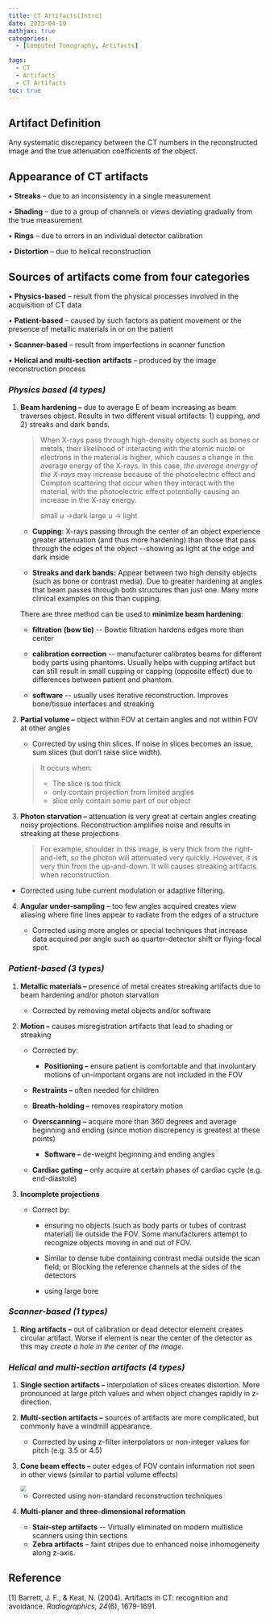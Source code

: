 ```yaml
---
title: CT Artifacts(Intro)
date: 2023-04-10
mathjax: true
categories:
  - [Computed Tomography, Artifacts]

tags:
  - CT
  - Artifacts
  - CT Artifacts
toc: true
---
```




## Artifact Definition

Any systematic discrepancy between the CT numbers in the reconstructed image and the true attenuation coefficients of the object. 

## Appearance of CT artifacts

• **Streaks** – due to an inconsistency in a single measurement

• **Shading** – due to a group of channels or views deviating gradually from the true measurement

• **Rings** – due to errors in an individual detector calibration

• **Distortion** – due to helical reconstruction

## Sources of artifacts come from four categories

• **Physics-based** – result from the physical processes involved in the acquisition of CT data

• **Patient-based** – caused by such factors as patient movement or the presence of metallic materials in or on the patient

• **Scanner-based** – result from imperfections in scanner function

• **Helical and** **multi-section** **artifacts** – produced by the image reconstruction process

### _Physics based (4 types)_

1. **Beam hardening –** due to average E of beam increasing as beam traverses object. Results in two different visual artifacts: 1) cupping, and 2) streaks and dark bands.

   > When X-rays pass through high-density objects such as bones or metals, their likelihood of interacting with the atomic nuclei or electrons in the material is higher, which causes a change in the average energy of the X-rays. In this case, _the average energy of the X-rays_ may increase because of the photoelectric effect and Compton scattering that occur when they interact with the material, with the photoelectric effect potentially causing an increase in the X-ray energy.
   >
   > small $u$ ->dark large $u$ -> light

   - **Cupping**: X-rays passing through the center of an object experience greater attenuation (and thus more hardening) than those that pass through the edges of the object --showing as light at the edge and dark inside

   - **Streaks and dark bands:** Appear between two high density objects (such as bone or contrast media). Due to greater hardening at angles that beam passes through both structures than just one. Many more clinical examples on this than cupping.

   There are three method can be used to **minimize beam hardening**:

   - **filtration (bow tie)** -- Bowtie filtration hardens edges more than center

   - **calibration correction** -- manufacturer calibrates beams for different body parts using phantoms. Usually helps with cupping artifact but can still result in small cupping or capping (opposite effect) due to differences between patient and phantom.

   - **software** -- usually uses iterative reconstruction. Improves bone/tissue interfaces and streaking

2. **Partial volume –** object within FOV at certain angles and not within FOV at other angles

   - Corrected by using thin slices. If noise in slices becomes an issue, sum slices (but don’t raise slice width).

   > It occurs when:
   >
   > - The slice is too thick
   > - only contain projection from limited angles
   > - slice only contain some part of our object

3. **Photon starvation –** attenuation is very great at certain angles creating noisy projections. Reconstruction amplifies noise and results in streaking at these projections

   > For example, shoulder in this image, is very thick from the right-and-left, so the photon will attenuated very quickly. However, it is very thin from the up-and-down. It will causes streaking artifacts when reconstruction.

- Corrected using tube current modulation or adaptive filtering.


4. **Angular** **under-sampling** **–** too few angles acquired creates view aliasing where fine lines appear to radiate from the edges of a structure

   - Corrected using more angles or special techniques that increase data acquired per angle such as quarter-detector shift or flying-focal spot.

### **_Patient-based (3 types)_**

1. **Metallic materials –** presence of metal creates streaking artifacts due to beam hardening and/or photon starvation

   - Corrected by removing metal objects and/or software

2. **Motion –** causes misregistration artifacts that lead to shading or streaking
   - Corrected by:
   
     - **Positioning –** ensure patient is comfortable and that involuntary motions of un-important organs are not included in the FOV
   
   - **Restraints –** often needed for children
   - **Breath-holding –** removes respiratory motion
   - **Overscanning** **–** acquire more than 360 degrees and average beginning and ending (since motion discrepency is greatest at these points)
     - **Software –** de-weight beginning and ending angles
   - **Cardiac gating –** only acquire at certain phases of cardiac cycle (e.g. end-diastole)
   
3. **Incomplete projections**

   - Correct by:

     - ensuring no objects (such as body parts or tubes of contrast material) lie outside the FOV. Some manufacturers attempt to recognize objects moving in and out of FOV.

     - Similar to dense tube containing contrast media outside the scan field; or Blocking the reference channels at the sides of the detectors

     - using large bore

### _**Scanner-based (1 types)**_

1. **Ring artifacts –** out of calibration or dead detector element creates circular artifact. Worse if element is near the center of the detector as this may _create a hole in the center of the image_.

### _**Helical and** **multi-section** **artifacts (4 types)**_

1. **Single section artifacts –** interpolation of slices creates distortion. More pronounced at large pitch values and when object changes rapidly in z-direction.

2. **Multi-section** **artifacts –** sources of artifacts are more complicated, but commonly have a windmill appearance.

   - Corrected by using z-filter interpolators or non-integer values for pitch (e.g. 3.5 or 4.5)

3. **Cone beam effects –** outer edges of FOV contain information not seen in other views (similar to partial volume effects)

   <img src="https://encrypted-tbn0.gstatic.com/images?q=tbn:ANd9GcRckcuI2YFGG9VZWRhusDnn6ISSgIfQXqDazA&usqp=CAU" style="zoom:67%;" />

   - Corrected using non-standard reconstruction techniques

4. **Multi-planer** **and three-dimensional reformation**

   - **Stair-step artifacts** -- Virtually eliminated on modern multislice scanners using thin sections
   - **Zebra artifacts** – faint stripes due to enhanced noise inhomogeneity along z-axis.

## Reference

[1] Barrett, J. F., & Keat, N. (2004). Artifacts in CT: recognition and avoidance. *Radiographics*, *24*(6), 1679-1691. 
